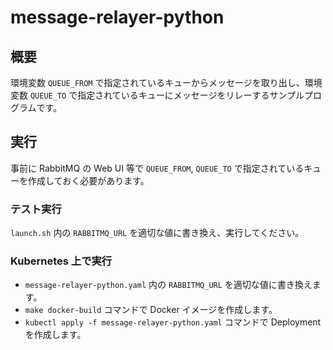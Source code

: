 # message-relayer-python

## 概要

環境変数 `QUEUE_FROM` で指定されているキューからメッセージを取り出し、環境変数 `QUEUE_TO` で指定されているキューにメッセージをリレーするサンプルプログラムです。


## 実行

事前に RabbitMQ の Web UI 等で `QUEUE_FROM`, `QUEUE_TO` で指定されているキューを作成しておく必要があります。


### テスト実行

`launch.sh` 内の `RABBITMQ_URL` を適切な値に書き換え、実行してください。


### Kubernetes 上で実行

* `message-relayer-python.yaml` 内の `RABBITMQ_URL` を適切な値に書き換えます。
* `make docker-build` コマンドで Docker イメージを作成します。
* `kubectl apply -f message-relayer-python.yaml` コマンドで Deployment を作成します。
